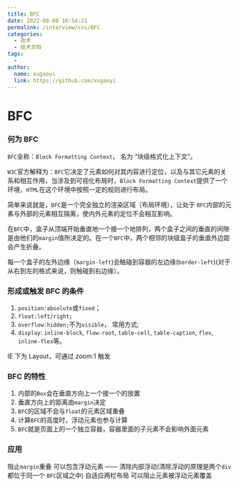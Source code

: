 ```yaml
---
title: BFC
date: 2022-08-08 16:54:21
permalink: /interview/css/BFC
categories:
  - 技术
  - 技术文档
tags:
  - 
author:
  name: xugaoyi
  link: https://github.com/xugaoyi
---
```

# BFC

### 何为 BFC

`BFC`全称：`Block Formatting Context`， 名为 “块级格式化上下文”。

`W3C`官方解释为：`BFC`它决定了元素如何对其内容进行定位，以及与其它元素的关系和相互作用，当涉及到可视化布局时，`Block Formatting Context`提供了一个环境，`HTML`在这个环境中按照一定的规则进行布局。

简单来说就是，`BFC`是一个完全独立的渲染区域（布局环境），让处于 `BFC`内部的元素与外部的元素相互隔离，使内外元素的定位不会相互影响。

在`BFC`中，盒子从顶端开始垂直地一个接一个地排列，两个盒子之间的垂直的间隙是由他们的`margin`值所决定的。在一个`BFC`中，两个相邻的块级盒子的垂直外边距会产生折叠。

每一个盒子的左外边缘（`margin-left`)会触碰到容器的左边缘(`border-left`)(对于 从右到左的格式来说，则触碰到右边缘）。

### 形成或触发 BFC 的条件

1. `position:absolute`或`fixed`；
2. `float:left/right;`
3. `overflow:hidden;`不为`visible`， 常用方式;
4. `display`: `inline-block`, `flow-root`, `table-cell`, `table-caption`, `flex`, `inline-flex`等。

IE 下为 Layout，可通过 zoom:1 触发

### BFC 的特性

1. 内部的`Box`会在垂直方向上一个接一个的放置
2. 垂直方向上的距离由`margin`决定
3. `BFC`的区域不会与`float`的元素区域重叠
4. 计算`BFC`的高度时，浮动元素也参与计算
5. `BFC`就是页面上的一个独立容器，容器里面的子元素不会影响外面元素

### 应用

阻止`margin`重叠 可以包含浮动元素 —— 清除内部浮动(清除浮动的原理是两个`div`都位于同一个 `BFC`区域之中) 自适应两栏布局 可以阻止元素被浮动元素覆盖
